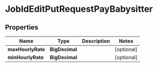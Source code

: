 

# JobIdEditPutRequestPayBabysitter


## Properties

| Name | Type | Description | Notes |
|------------ | ------------- | ------------- | -------------|
|**maxHourlyRate** | **BigDecimal** |  |  [optional] |
|**minHourlyRate** | **BigDecimal** |  |  [optional] |



